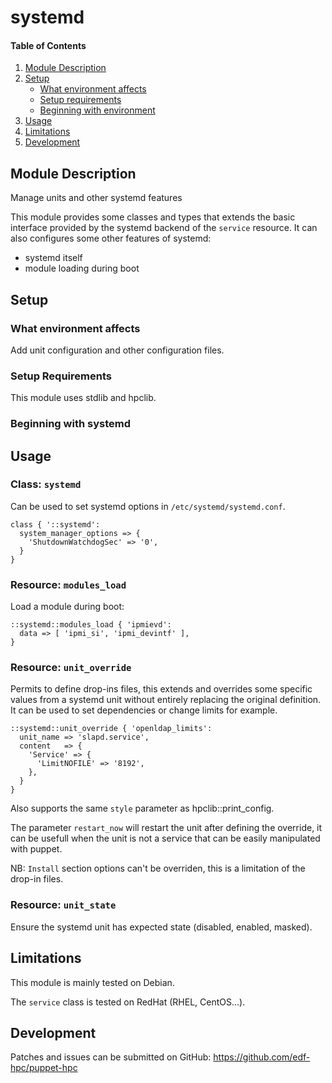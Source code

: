 # systemd

#### Table of Contents

1. [Module Description](#module-description)
2. [Setup](#setup)
    * [What environment affects](#what-environment-affects)
    * [Setup requirements](#setup-requirements)
    * [Beginning with environment](#beginning-with-environment)
3. [Usage](#usage)
4. [Limitations](#limitations)
5. [Development](#development)

## Module Description
Manage units and other systemd features

This module provides some classes and types that extends the basic
interface provided by the systemd backend of the `service` resource.
It can also configures some other features of systemd:
 - systemd itself
 - module loading during boot

## Setup

### What environment affects

Add unit configuration and other configuration files.

### Setup Requirements

This module uses stdlib and hpclib.

### Beginning with systemd

## Usage

### Class: ``systemd``

Can be used to set systemd options in ``/etc/systemd/systemd.conf``.

```
class { '::systemd':
  system_manager_options => {
    'ShutdownWatchdogSec' => '0',
  }
}
```

### Resource: ``modules_load``

Load a module during boot:

```
::systemd::modules_load { 'ipmievd':
  data => [ 'ipmi_si', 'ipmi_devintf' ],
}
```

### Resource: ``unit_override``

Permits to define drop-ins files, this extends and overrides some specific
values from a systemd unit without entirely replacing the original
definition. It can be used to set dependencies or change limits for
example.

```
::systemd::unit_override { 'openldap_limits':
  unit_name => 'slapd.service',
  content   => {
    'Service' => {
      'LimitNOFILE' => '8192',
    },
  }
}

```

Also supports the same ``style`` parameter as hpclib::print_config.

The parameter ``restart_now`` will restart the unit after defining the
override, it can be usefull when the unit is not a service that can be
easily manipulated with puppet.

NB: ``Install`` section options can't be overriden, this is a limitation
of the drop-in files.

### Resource: ``unit_state``

Ensure the systemd unit has expected state (disabled, enabled, masked).

## Limitations

This module is mainly tested on Debian.

The `service` class is tested on RedHat (RHEL, CentOS...).

## Development

Patches and issues can be submitted on GitHub:
https://github.com/edf-hpc/puppet-hpc
